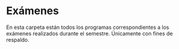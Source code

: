 # Exámenes

En esta carpeta están todos los programas correspondientes a los exámenes
realizados durante el semestre. Únicamente con fines de respaldo.

